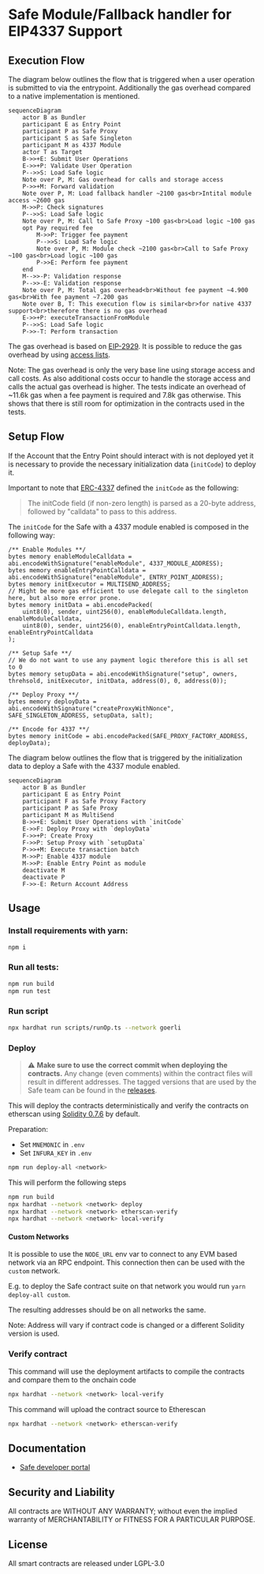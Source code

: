 # Safe Module/Fallback handler for EIP4337 Support

## Execution Flow

The diagram below outlines the flow that is triggered when a user operation is submitted to via the entrypoint. Additionally the gas overhead compared to a native implementation is mentioned.

```mermaid
sequenceDiagram
    actor B as Bundler
    participant E as Entry Point
    participant P as Safe Proxy
    participant S as Safe Singleton
    participant M as 4337 Module
    actor T as Target
    B->>+E: Submit User Operations
    E->>+P: Validate User Operation
    P-->>S: Load Safe logic
    Note over P, M: Gas overhead for calls and storage access
    P->>+M: Forward validation
    Note over P, M: Load fallback handler ~2100 gas<br>Intital module access ~2600 gas
    M->>P: Check signatures
    P-->>S: Load Safe logic
    Note over P, M: Call to Safe Proxy ~100 gas<br>Load logic ~100 gas
    opt Pay required fee
        M->>P: Trigger fee payment
        P-->>S: Load Safe logic
        Note over P, M: Module check ~2100 gas<br>Call to Safe Proxy ~100 gas<br>Load logic ~100 gas
        P->>E: Perform fee payment
    end
    M-->>-P: Validation response
    P-->>-E: Validation response
    Note over P, M: Total gas overhead<br>Without fee payment ~4.900 gas<br>With fee payment ~7.200 gas
    Note over B, T: This execution flow is similar<br>for native 4337 support<br>therefore there is no gas overhead
    E->>+P: executeTransactionFromModule
    P-->>S: Load Safe logic
    P->>-T: Perform transaction
```

The gas overhead is based on [EIP-2929](https://eips.ethereum.org/EIPS/eip-2929). It is possible to reduce the gas overhead by using [access lists](https://eips.ethereum.org/EIPS/eip-2930).

Note: The gas overhead is only the very base line using storage access and call costs. As also additional costs occur to handle the storage access and calls the actual gas overhead is higher. The tests indicate an overhead of ~11.6k gas when a fee payment is required and 7.8k gas otherwise. This shows that there is still room for optimization in the contracts used in the tests.

## Setup Flow

If the Account that the Entry Point should interact with is not deployed yet it is necessary to provide the necessary initialization data (`initCode`) to deploy it. 

Important to note that [ERC-4337](https://eips.ethereum.org/EIPS/eip-4337#first-time-account-creation) defined the `initCode` as the following:

> The initCode field (if non-zero length) is parsed as a 20-byte address, followed by "calldata" to pass to this address.

The `initCode` for the Safe with a 4337 module enabled is composed in the following way:

```solidity
/** Enable Modules **/
bytes memory enableModuleCalldata = abi.encodeWithSignature("enableModule", 4337_MODULE_ADDRESS);
bytes memory enableEntryPointCalldata = abi.encodeWithSignature("enableModule", ENTRY_POINT_ADDRESS);
bytes memory initExecutor = MULTISEND_ADDRESS;
// Might be more gas efficient to use delegate call to the singleton here, but also more error prone.
bytes memory initData = abi.encodePacked(
    uint8(0), sender, uint256(0), enableModuleCalldata.length, enableModuleCalldata,
    uint8(0), sender, uint256(0), enableEntryPointCalldata.length, enableEntryPointCalldata
);

/** Setup Safe **/
// We do not want to use any payment logic therefore this is all set to 0
bytes memory setupData = abi.encodeWithSignature("setup", owners, threhsold, initExecutor, initData, address(0), 0, address(0));

/** Deploy Proxy **/
bytes memory deployData = abi.encodeWithSignature("createProxyWithNonce", SAFE_SINGLETON_ADDRESS, setupData, salt);

/** Encode for 4337 **/
bytes memory initCode = abi.encodePacked(SAFE_PROXY_FACTORY_ADDRESS, deployData);
```

The diagram below outlines the flow that is triggered by the initialization data to deploy a Safe with the 4337 module enabled.

```mermaid
sequenceDiagram
    actor B as Bundler
    participant E as Entry Point
    participant F as Safe Proxy Factory
    participant P as Safe Proxy
    participant M as MultiSend
    B->>+E: Submit User Operations with `initCode`
    E->>F: Deploy Proxy with `deployData`
    F->>+P: Create Proxy
    F->>P: Setup Proxy with `setupData`
    P->>+M: Execute transaction batch
    M->>P: Enable 4337 module
    M->>P: Enable Entry Point as module
    deactivate M
    deactivate P
    F->>-E: Return Account Address
```

## Usage

### Install requirements with yarn:

```bash
npm i
```

### Run all tests:

```bash
npm run build
npm run test
```

### Run script

```bash
npx hardhat run scripts/runOp.ts --network goerli
```

### Deploy

> :warning: **Make sure to use the correct commit when deploying the contracts.** Any change (even comments) within the contract files will result in different addresses. The tagged versions that are used by the Safe team can be found in the [releases](https://github.com/safe-modules/releases).

This will deploy the contracts deterministically and verify the contracts on etherscan using [Solidity 0.7.6](https://github.com/ethereum/solidity/releases/tag/v0.7.6) by default.

Preparation:

- Set `MNEMONIC` in `.env`
- Set `INFURA_KEY` in `.env`

```bash
npm run deploy-all <network>
```

This will perform the following steps

```bash
npm run build
npx hardhat --network <network> deploy
npx hardhat --network <network> etherscan-verify
npx hardhat --network <network> local-verify
```

#### Custom Networks

It is possible to use the `NODE_URL` env var to connect to any EVM based network via an RPC endpoint. This connection then can be used with the `custom` network.

E.g. to deploy the Safe contract suite on that network you would run `yarn deploy-all custom`.

The resulting addresses should be on all networks the same.

Note: Address will vary if contract code is changed or a different Solidity version is used.

### Verify contract

This command will use the deployment artifacts to compile the contracts and compare them to the onchain code

```bash
npx hardhat --network <network> local-verify
```

This command will upload the contract source to Etherescan

```bash
npx hardhat --network <network> etherscan-verify
```

## Documentation

- [Safe developer portal](http://docs.safe.global)

## Security and Liability

All contracts are WITHOUT ANY WARRANTY; without even the implied warranty of MERCHANTABILITY or FITNESS FOR A PARTICULAR PURPOSE.

## License

All smart contracts are released under LGPL-3.0
